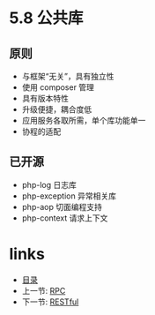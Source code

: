 # 5.8 公共库

## 原则 

* 与框架“无关”，具有独立性
* 使用 composer 管理
* 具有版本特性
* 升级便捷，耦合度低
* 应用服务各取所需，单个库功能单一
* 协程的适配

## 已开源

* php-log 日志库
* php-exception 异常相关库
* php-aop 切面编程支持
* php-context 请求上下文

# links
  * [目录](README.md)
  * 上一节: [RPC](chapter-5/5.7-RPC.md)
  * 下一节: [RESTful](chapter-5/5.9-RESTful.md)